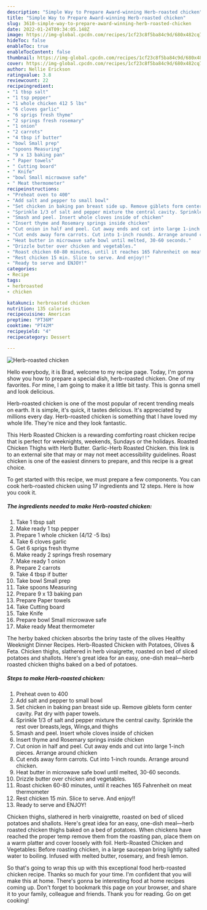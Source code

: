 ```yaml
---
description: "Simple Way to Prepare Award-winning Herb-roasted chicken"
title: "Simple Way to Prepare Award-winning Herb-roasted chicken"
slug: 3610-simple-way-to-prepare-award-winning-herb-roasted-chicken
date: 2022-01-24T09:34:05.148Z
image: https://img-global.cpcdn.com/recipes/1cf23c8f5ba84c9d/680x482cq70/herb-roasted-chicken-recipe-main-photo.jpg
hideToc: false
enableToc: true
enableTocContent: false
thumbnail: https://img-global.cpcdn.com/recipes/1cf23c8f5ba84c9d/680x482cq70/herb-roasted-chicken-recipe-main-photo.jpg
cover: https://img-global.cpcdn.com/recipes/1cf23c8f5ba84c9d/680x482cq70/herb-roasted-chicken-recipe-main-photo.jpg
author: Nellie Erickson
ratingvalue: 3.8
reviewcount: 22
recipeingredient:
- "1 tbsp salt"
- "1 tsp pepper"
- "1 whole chicken 412 5 lbs"
- "6 cloves garlic"
- "6 sprigs fresh thyme"
- "2 springs fresh rosemary"
- "1 onion"
- "2 carrots"
- "4 tbsp if butter"
- "bowl Small prep"
- "spoons Measuring"
- "9 x 13 baking pan"
- " Paper towels"
- " Cutting board"
- " Knife"
- "bowl Small microwave safe"
- " Meat thermometer"
recipeinstructions:
- "Preheat oven to 400"
- "Add salt and pepper to small bowl"
- "Set chicken in baking pan breast side up. Remove giblets form center cavity. Pat dry with paper towels."
- "Sprinkle 1/3 of salt and pepper mixture the central cavity. Sprinkle the rest over breasts,legs, Wings,and thighs"
- "Smash and peel. Insert whole cloves inside of chicken"
- "Insert thyme and Rosemary springs inside chicken"
- "Cut onion in half and peel. Cut away ends and cut into large 1-inch pieces. Arrange around chicken"
- "Cut ends away form carrots. Cut into 1-inch rounds. Arrange around chicken."
- "Heat butter in microwave safe bowl until melted, 30-60 seconds."
- "Drizzle butter over chicken and vegetables."
- "Roast chicken 60-80 minutes, until it reaches 165 Fahrenheit on meat thermometer"
- "Rest chicken 15 min. Slice to serve. And enjoy!!"
- "Ready to serve and ENJOY!"
categories:
- Recipe
tags:
- herbroasted
- chicken

katakunci: herbroasted chicken 
nutrition: 135 calories
recipecuisine: American
preptime: "PT36M"
cooktime: "PT42M"
recipeyield: "4"
recipecategory: Dessert

---
```



![Herb-roasted chicken](https://img-global.cpcdn.com/recipes/1cf23c8f5ba84c9d/680x482cq70/herb-roasted-chicken-recipe-main-photo.jpg)

Hello everybody, it is Brad, welcome to my recipe page. Today, I'm gonna show you how to prepare a special dish, herb-roasted chicken. One of my favorites. For mine, I am going to make it a little bit tasty. This is gonna smell and look delicious.

Herb-roasted chicken is one of the most popular of recent trending meals on earth. It is simple, it's quick, it tastes delicious. It's appreciated by millions every day. Herb-roasted chicken is something that I have loved my whole life. They're nice and they look fantastic.

This Herb Roasted Chicken is a rewarding comforting roast chicken recipe that is perfect for weeknights, weekends, Sundays or the holidays. Roasted Chicken Thighs with Herb Butter. Garlic-Herb Roasted Chicken. this link is to an external site that may or may not meet accessibility guidelines. Roast chicken is one of the easiest dinners to prepare, and this recipe is a great choice.


To get started with this recipe, we must prepare a few components. You can cook herb-roasted chicken using 17 ingredients and 12 steps. Here is how you cook it.

<!--inarticleads1-->

##### The ingredients needed to make Herb-roasted chicken:

1. Take 1 tbsp salt
1. Make ready 1 tsp pepper
1. Prepare 1 whole chicken (4/12 -5 lbs)
1. Take 6 cloves garlic
1. Get 6 sprigs fresh thyme
1. Make ready 2 springs fresh rosemary
1. Make ready 1 onion
1. Prepare 2 carrots
1. Take 4 tbsp if butter
1. Take bowl Small prep
1. Take spoons Measuring
1. Prepare 9 x 13 baking pan
1. Prepare  Paper towels
1. Take  Cutting board
1. Take  Knife
1. Prepare bowl Small microwave safe
1. Make ready  Meat thermometer


The herby baked chicken absorbs the briny taste of the olives Healthy Weeknight Dinner Recipes. Herb-Roasted Chicken with Potatoes, Olives &amp; Feta. Chicken thighs, slathered in herb vinaigrette, roasted on bed of sliced potatoes and shallots. Here&#39;s great idea for an easy, one-dish meal—herb roasted chicken thighs baked on a bed of potatoes. 

<!--inarticleads2-->

##### Steps to make Herb-roasted chicken:

1. Preheat oven to 400
1. Add salt and pepper to small bowl
1. Set chicken in baking pan breast side up. Remove giblets form center cavity. Pat dry with paper towels.
1. Sprinkle 1/3 of salt and pepper mixture the central cavity. Sprinkle the rest over breasts,legs, Wings,and thighs
1. Smash and peel. Insert whole cloves inside of chicken
1. Insert thyme and Rosemary springs inside chicken
1. Cut onion in half and peel. Cut away ends and cut into large 1-inch pieces. Arrange around chicken
1. Cut ends away form carrots. Cut into 1-inch rounds. Arrange around chicken.
1. Heat butter in microwave safe bowl until melted, 30-60 seconds.
1. Drizzle butter over chicken and vegetables.
1. Roast chicken 60-80 minutes, until it reaches 165 Fahrenheit on meat thermometer
1. Rest chicken 15 min. Slice to serve. And enjoy!!
1. Ready to serve and ENJOY!

Chicken thighs, slathered in herb vinaigrette, roasted on bed of sliced potatoes and shallots. Here&#39;s great idea for an easy, one-dish meal—herb roasted chicken thighs baked on a bed of potatoes. When chickens have reached the proper temp remove them from the roasting pan, place them on a warm platter and cover loosely with foil. Herb-Roasted Chicken and Vegetables: Before roasting chicken, in a large saucepan bring lightly salted water to boiling. Infused with melted butter, rosemary, and fresh lemon. 

So that's going to wrap this up with this exceptional food herb-roasted chicken recipe. Thanks so much for your time. I'm confident that you will make this at home. There's gonna be interesting food at home recipes coming up. Don't forget to bookmark this page on your browser, and share it to your family, colleague and friends. Thank you for reading. Go on get cooking!
